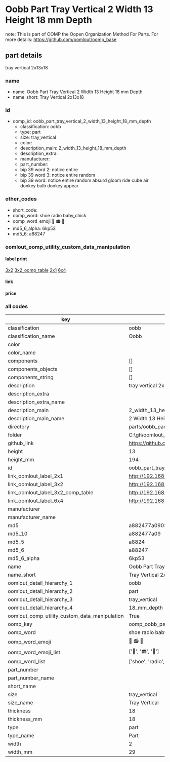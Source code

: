 # Oobb Part Tray Vertical 2 Width 13 Height 18 mm Depth  

note: This is part of OOMP the Oopen Organization Method For Parts. For more details: https://github.com/oomlout/oomp_base

##  part details
  



tray vertical 2x13x18



### name
* name: Oobb Part Tray Vertical 2 Width 13 Height 18 mm Depth
* name_short: Tray Vertical 2x13x18 
### id
* oomp_id: oobb_part_tray_vertical_2_width_13_height_18_mm_depth
  * classification: oobb
  * type: part
  * size: tray_vertical
  * color: 
  * description_main: 2_width_13_height_18_mm_depth
  * description_extra: 
  * manufacturer: 
  * part_number: 
  * bip 39 word 2: notice entire
  * bip 39 word 3: notice entire random
  * bip 39 word: notice entire random absurd gloom ride cube air donkey bulb donkey appear

### other_codes
* short_code: 
* oomp_word: shoe radio baby_chick
* oomp_word_emoji :shoe: :radio: :baby_chick:
* md5_6_alpha: 6kp53
* md5_6: a88247






### oomlout_oomp_utility_custom_data_manipulation
#### label print
[3x2](http://192.168.1.245:1112/?label=oomp%206kp53)
[3x2_oomp_table](http://192.168.1.108:1112/?label=oomp%206kp53)
[2x1](http://192.168.1.242:1112/?label=oomp%206kp53)
[6x4](http://192.168.1.55:1112/?label=oomp%206kp53)    

#### link

                              

#### price







### all codes 
| key | value |  
| --- | --- |  
| classification | oobb |  
| classification_name | Oobb |  
| color |  |  
| color_name |  |  
| components | [] |  
| components_objects | [] |  
| components_string | [] |  
| description | tray vertical 2x13x18 |  
| description_extra |  |  
| description_extra_name |  |  
| description_main | 2_width_13_height_18_mm_depth |  
| description_main_name | 2 Width 13 Height 18 mm Depth |  
| directory | parts/oobb_part_tray_vertical_2_width_13_height_18_mm_depth |  
| folder | C:\gh\oomlout_oobb_version_4_generated_parts\parts\oobb_part_tray_vertical_2_width_13_height_18_mm_depth |  
| github_link | https://github.com/oomlout/oomlout_oomp_part_src/tree/main/parts/oobb_part_tray_vertical_2_width_13_height_18_mm_depth |  
| height | 13 |  
| height_mm | 194 |  
| id | oobb_part_tray_vertical_2_width_13_height_18_mm_depth |  
| link_oomlout_label_2x1 | http://192.168.1.242:1112/?label=oomp%206kp53 |  
| link_oomlout_label_3x2 | http://192.168.1.245:1112/?label=oomp%206kp53 |  
| link_oomlout_label_3x2_oomp_table | http://192.168.1.108:1112/?label=oomp%206kp53 |  
| link_oomlout_label_6x4 | http://192.168.1.55:1112/?label=oomp%206kp53 |  
| manufacturer |  |  
| manufacturer_name |  |  
| md5 | a882477a090566aee5b1b0116352e4b7 |  
| md5_10 | a882477a09 |  
| md5_5 | a8824 |  
| md5_6 | a88247 |  
| md5_6_alpha | 6kp53 |  
| name | Oobb Part Tray Vertical 2 Width 13 Height 18 mm Depth |  
| name_short | Tray Vertical 2x13x18  |  
| oomlout_detail_hierarchy_1 | oobb |  
| oomlout_detail_hierarchy_2 | part |  
| oomlout_detail_hierarchy_3 | tray_vertical |  
| oomlout_detail_hierarchy_4 | 18_mm_depth |  
| oomlout_oomp_utility_custom_data_manipulation | True |  
| oomp_key | oomp_oobb_part_tray_vertical_2_width_13_height_18_mm_depth |  
| oomp_word | shoe radio baby_chick |  
| oomp_word_emoji | :shoe: :radio: :baby_chick: |  
| oomp_word_emoji_list | [':shoe:', ':radio:', ':baby_chick:'] |  
| oomp_word_list | ['shoe', 'radio', 'baby_chick'] |  
| part_number |  |  
| part_number_name |  |  
| short_name |  |  
| size | tray_vertical |  
| size_name | Tray Vertical |  
| thickness | 18 |  
| thickness_mm | 18 |  
| type | part |  
| type_name | Part |  
| width | 2 |  
| width_mm | 29 |  
